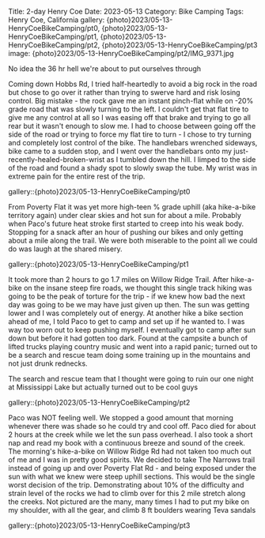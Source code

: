 Title: 2-day Henry Coe
Date: 2023-05-13
Category: Bike Camping
Tags: Henry Coe, California
gallery: {photo}2023/05-13-HenryCoeBikeCamping/pt0, {photo}2023/05-13-HenryCoeBikeCamping/pt1, {photo}2023/05-13-HenryCoeBikeCamping/pt2, {photo}2023/05-13-HenryCoeBikeCamping/pt3
image: {photo}2023/05-13-HenryCoeBikeCamping/pt2/IMG_9371.jpg

No idea the 36 hr hell we're about to put ourselves through

Coming down Hobbs Rd, I tried half-heartedly to avoid a big rock in the road but chose to go over it rather than trying to swerve hard and risk losing control. Big mistake - the rock gave me an instant pinch-flat while on -20% grade road that was slowly turning to the left. I couldn't get that flat tire to give me any control at all so I was easing off that brake and trying to go all rear but it wasn't enough to slow me. I had to choose between going off the side of the road or trying to force my flat tire to turn - I chose to try turning and completely lost control of the bike. The handlebars wrenched sideways, bike came to a sudden stop, and I went over the handlebars onto my just-recently-healed-broken-wrist as I tumbled down the hill. I limped to the side of the road and found a shady spot to slowly swap the tube. My wrist was in extreme pain for the entire rest of the trip.

gallery::{photo}2023/05-13-HenryCoeBikeCamping/pt0

From Poverty Flat it was yet more high-teen % grade uphill (aka hike-a-bike territory again) under clear skies and hot sun for about a mile. Probably when Paco's future heat stroke first started to creep into his weak body. Stopping for a snack after an hour of pushing our bikes and only getting about a mile along the trail. We were both miserable to the point all we could do was laugh at the shared misery.

gallery::{photo}2023/05-13-HenryCoeBikeCamping/pt1

It took more than 2 hours to go 1.7 miles on Willow Ridge Trail. After hike-a-bike on the insane steep fire roads, we thought this single track hiking was going to be the peak of torture for the trip - if we knew how bad the next day was going to be we may have just given up then. The sun was getting lower and I was completely out of energy. At another hike a bike section ahead of me, I told Paco to get to camp and set up if he wanted to. I was way too worn out to keep pushing myself. I eventually got to camp after sun down but before it had gotten too dark. Found at the campsite a bunch of lifted trucks playing country music and went into a rapid panic; turned out to be a search and rescue team doing some training up in the mountains and not just drunk rednecks.

The search and rescue team that I thought were going to ruin our one night at Mississippi Lake but actually turned out to be cool guys

gallery::{photo}2023/05-13-HenryCoeBikeCamping/pt2

Paco was NOT feeling well. We stopped a good amount that morning whenever there was shade so he could try and cool off. Paco died for about 2 hours at the creek while we let the sun pass overhead. I also took a short nap and read my book with a continuous breeze and sound of the creek. The morning's hike-a-bike on Willow Ridge Rd had not taken too much out of me and I was in pretty good spirits. We decided to take The Narrows trail instead of going up and over Poverty Flat Rd - and being exposed under the sun with what we knew were steep uphill sections. This would be the single worst decision of the trip. Demonstrating about 10% of the difficulty and strain level of the rocks we had to climb over for this 2 mile stretch along the creeks. Not pictured are the many, many times I had to put my bike on my shoulder, with all the gear, and climb 8 ft boulders wearing Teva sandals

gallery::{photo}2023/05-13-HenryCoeBikeCamping/pt3